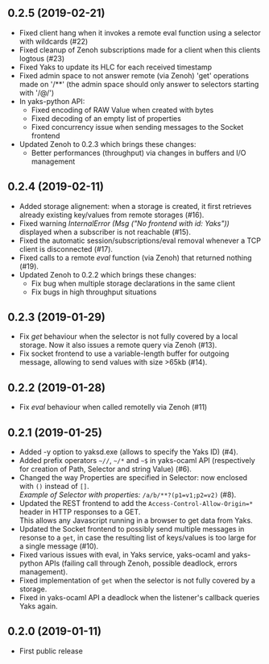 ## 0.2.5 (2019-02-21)
 - Fixed client hang when it invokes a remote eval function using a selector with wildcards (#22)
 - Fixed cleanup of Zenoh subscriptions made for a client when this clients logtous (#23)
 - Fixed Yaks to update its HLC for each received timestamp
 - Fixed admin space to not answer remote (via Zenoh) 'get' operations made on '/**' 
   (the admin space should only answer to selectors starting with '/@/')
 - In yaks-python API:
    - Fixed encoding of RAW Value when created with bytes
    - Fixed decoding of an empty list of properties
    - Fixed concurrency issue when sending messages to the Socket frontend
 - Updated Zenoh to 0.2.3 which brings these changes:
    - Better performances (throughput) via changes in buffers and I/O management

## 0.2.4 (2019-02-11)
 - Added storage alignement: when a storage is created, it first retrieves already existing key/values from remote storages (#16).
 - Fixed warning *InternalError (Msg ("No frontend with id: Yaks"))* displayed when a subscriber is not reachable (#15).
 - Fixed the automatic session/subscriptions/eval removal whenever a TCP client is disconnected (#17).
 - Fixed calls to a remote *eval* function (via Zenoh) that returned nothing (#19).
 - Updated Zenoh to 0.2.2 which brings these changes:
    - Fix bug when multiple storage declarations in the same client
    - Fix bugs in high throughput situations

## 0.2.3 (2019-01-29)
 - Fix *get* behaviour when the selector is not fully covered by a local storage. Now it also issues a remote query via Zenoh (#13).
 - Fix socket frontend to use a variable-length buffer for outgoing message, allowing to send values with size >65kb (#14).

## 0.2.2 (2019-01-28)
 - Fix *eval* behaviour when called remotelly via Zenoh (#11)

## 0.2.1 (2019-01-25)
 - Added -y option to yaksd.exe (allows to specify the Yaks ID) (#4).
 - Added prefix operators `~//`, `~/*` and `~$` in yaks-ocaml API
   (respectively for creation of Path, Selector and string Value) (#6).
 - Changed the way Properties are specified in Selector: now enclosed with `()` instead of `[]`. <br>
   _Example of Selector with properties:_ `/a/b/**?(p1=v1;p2=v2)` (#8).
 - Updated the REST frontend to add the `Access-Control-Allow-Origin=*` header in HTTP responses to a GET. <br>
   This allows any Javascript running in a browser to get data from Yaks.
 - Updated the Socket frontend to possibly send multiple messages in resonse to a `get`, in case the
   resulting list of keys/values is too large for a single message (#10).
 - Fixed various issues with eval, in Yaks service, yaks-ocaml and yaks-python APIs
   (failing call through Zenoh, possible deadlock, errors management).
 - Fixed implementation of `get` when the selector is not fully covered by a storage.
 - Fixed in yaks-ocaml API a deadlock when the listener's callback queries Yaks again.

## 0.2.0 (2019-01-11)
 - First public release
